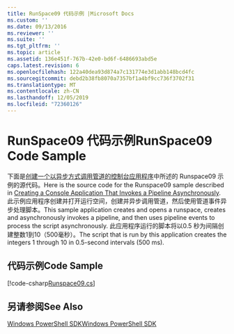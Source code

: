 ```yaml
---
title: RunSpace09 代码示例 |Microsoft Docs
ms.custom: ''
ms.date: 09/13/2016
ms.reviewer: ''
ms.suite: ''
ms.tgt_pltfrm: ''
ms.topic: article
ms.assetid: 136e451f-767b-42e0-bd6f-6486693abd5e
caps.latest.revision: 6
ms.openlocfilehash: 122a40dea93d874a7c131774e3d1abb148bcd4fc
ms.sourcegitcommit: debd2b38fb8070a7357bf1a4bf9cc736f3702f31
ms.translationtype: MT
ms.contentlocale: zh-CN
ms.lasthandoff: 12/05/2019
ms.locfileid: "72360126"
---
```

# <a name="runspace09-code-sample"></a><span data-ttu-id="83e10-102">RunSpace09 代码示例</span><span class="sxs-lookup"><span data-stu-id="83e10-102">RunSpace09 Code Sample</span></span>

<span data-ttu-id="83e10-103">下面是[创建一个以异步方式调用管道的控制台应用程序](https://msdn.microsoft.com/en-us/198c1c94-2a06-457e-93ce-c0d910618e47)中所述的 Runspace09 示例的源代码。</span><span class="sxs-lookup"><span data-stu-id="83e10-103">Here is the source code for the Runspace09 sample described in [Creating a Console Application That Invokes a Pipeline Asynchronously](https://msdn.microsoft.com/en-us/198c1c94-2a06-457e-93ce-c0d910618e47).</span></span> <span data-ttu-id="83e10-104">此示例应用程序创建并打开运行空间，创建并异步调用管道，然后使用管道事件异步处理脚本。</span><span class="sxs-lookup"><span data-stu-id="83e10-104">This sample application creates and opens a runspace, creates and asynchronously invokes a pipeline, and then uses pipeline events to process the script asynchronously.</span></span> <span data-ttu-id="83e10-105">此应用程序运行的脚本将以0.5 秒为间隔创建整数1到10（500毫秒）。</span><span class="sxs-lookup"><span data-stu-id="83e10-105">The script that is run by this application creates the integers 1 through 10 in 0.5-second intervals (500 ms).</span></span>

## <a name="code-sample"></a><span data-ttu-id="83e10-106">代码示例</span><span class="sxs-lookup"><span data-stu-id="83e10-106">Code Sample</span></span>

[!code-csharp[Runspace09.cs](../../../../powershell-sdk-samples/SDK-2.0/csharp/Runspace09/Runspace09.cs#L11-L113 "Runspace09.cs")]

## <a name="see-also"></a><span data-ttu-id="83e10-107">另请参阅</span><span class="sxs-lookup"><span data-stu-id="83e10-107">See Also</span></span>

[<span data-ttu-id="83e10-108">Windows PowerShell SDK</span><span class="sxs-lookup"><span data-stu-id="83e10-108">Windows PowerShell SDK</span></span>](../windows-powershell-reference.md)
